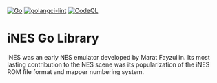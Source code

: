 [![Go](https://github.com/drpaneas/ines/actions/workflows/go.yml/badge.svg)](https://github.com/drpaneas/ines/actions/workflows/go.yml)
[![golangci-lint](https://github.com/drpaneas/ines/actions/workflows/golangci-lint.yml/badge.svg)](https://github.com/drpaneas/ines/actions/workflows/golangci-lint.yml)
[![CodeQL](https://github.com/drpaneas/ines/actions/workflows/codeql.yml/badge.svg)](https://github.com/drpaneas/ines/actions/workflows/codeql.yml)

# iNES Go Library

iNES was an early NES emulator developed by Marat Fayzullin. Its most lasting contribution to the NES scene was its popularization of the iNES ROM file format and mapper numbering system.

